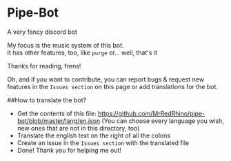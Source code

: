 # Pipe-Bot
A very fancy discord bot

My focus is the music system of this bot.\
It has other features, too, like `purge` or... well, that's it

Thanks for reading, frens!

Oh, and if you want to contribute, you can report bugs & request new features in the `Issues section` on this page or
add translations for the bot. 

##How to translate the bot?
- Get the contents of this file: https://github.com/MrRedRhino/pipe-bot/blob/master/lang/en.json (You can choose every language you wish, new ones that are not in this directory, too)
- Translate the english text on the right of all the colons
- Create an issue in the `Issues section` with the translated file
- Done! Thank you for helping me out!